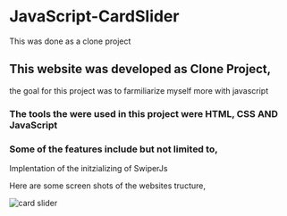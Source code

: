 # JavaScript-CardSlider
This was done as a clone project

## This website was developed as Clone Project, 
the goal for this project was to farmiliarize myself more with javascript 

### The tools the were used in this project were HTML, CSS AND JavaScript

### Some of the features include but not limited to, 
Implentation of the initzializing of SwiperJs

Here are some screen shots of the websites tructure, 

![card slider](https://github.com/DanielsWebDevelopment/Image-Gallery-Website/assets/129445203/06f79f37-713e-4db7-8dbb-aa5ff78472b8)
